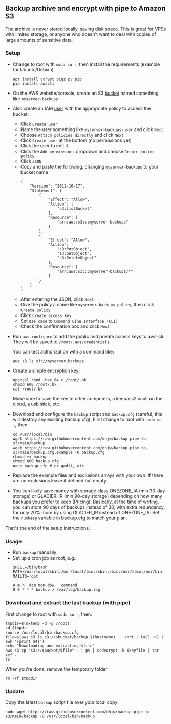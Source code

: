 ## Backup archive and encrypt with pipe to Amazon S3
The archive is never stored locally, saving disk space. This is great for VPSs with limited storage, or anyone who doesn't want to deal with copies of large amounts of sensitive data.

### Setup
- Change to root with `sudo su -`, then install the requirements (example for Ubuntu/Debian)
	```
	apt install ccrypt pigz pv pip
	pip install awscli
	```
- On the AWS website/console, create an S3 [bucket](https://console.aws.amazon.com/s3/buckets/) named something like `myserver-backups`
- Also create an IAM [user](https://console.aws.amazon.com/iam/home#/users) with the appropriate policy to access the bucket:
  - Click `Create user`
  - Name the user something like `myserver-backups-user` and click `Next`
  - Choose `Attach policies directly` and click `Next`
  - Click `Create user` at the bottom (no permissions yet)
  - Click the user to edit it
  - Click the `Add permissions` dropdown and choose `Create inline policy`
  - Click `JSON`
  - Copy and paste the following, changing `myserver-backups` to your bucket name
	```
	{
		"Version": "2012-10-17",
		"Statement": [
			{
				"Effect": "Allow",
				"Action": [
					"s3:ListBucket"
				],
				"Resource": [
					"arn:aws:s3:::myserver-backups"
				]
			},
			{
				"Effect": "Allow",
				"Action": [
					"s3:PutObject",
					"s3:GetObject",
					"s3:DeleteObject"
				],
				"Resource": [
					"arn:aws:s3:::myserver-backups/*"
				]
			}
		]
	}
	```
  - After entering the JSON, click `Next`
  - Give the policy a name like `myserver-backups-policy`, then click `Create policy`
  - Click `Create access key`
  - Set `Use case` to `Command Line Interface (CLI)`
  - Check the confirmation box and click `Next`
 
- Run `aws configure` to add the public and private access keys to aws-cli. They will be saved to `/root/.aws/credentials`. 
  
  You can test authorization with a command like:
	```
	aws s3 ls s3://myserver-backups
	```
- Create a simple encryption key:
	```
	openssl rand -hex 64 > /root/.bk
	chmod 600 /root/.bk
	cat /root/.bk
	```
	Make sure to save the key to other computers, a keepass2 vault on the cloud, a usb stick, etc.

- Download and configure the `backup` script and `backup.cfg` (careful, this will destroy any existing backup.cfg). First change to root with `sudo su -`, then:
	```
	cd /usr/local/bin
	wget https://raw.githubusercontent.com/dhjw/backup-pipe-to-s3/main/backup
	wget https://raw.githubusercontent.com/dhjw/backup-pipe-to-s3/main/backup.cfg.example -O backup.cfg
	chmod +x backup
	chmod 600 backup.cfg
	nano backup.cfg # or gedit, etc.	
	```
- Replace the example files and exclusions arrays with your own. If there are no exclusions leave it defined but empty.
- You can likely save money with storage class ONEZONE_IA (min 30-day storage) or GLACIER_IR (min 90-day storage) depending on how many backups you prefer to keep ([Pricing](https://aws.amazon.com/s3/pricing/)). Basically, at the time of writing, you can store 90 days of backups instead of 30, with extra redundancy, for only 20% more by using GLACIER_IR instead of ONEZONE_IA. Set the `numkeep` variable in backup.cfg to match your plan.

That's the end of the setup instructions.

### Usage
- Run `backup` manually
- Set up a cron job as root, e.g.:
	```
	SHELL=/bin/bash
	PATH=/usr/local/sbin:/usr/local/bin:/sbin:/bin:/usr/sbin:/usr/bin
	MAILTO=root

	# m h  dom mon dow   command
	0 0 * * * backup > /var/log/backup.log
	```

### Download and extract the last backup (with pipe)
First change to root with `sudo su -`, then:

```
tmpdir=$(mktemp -d -p /root)
cd $tmpdir
source /usr/local/bin/backup.cfg
file=$(aws s3 ls s3://$bucket/backup_$(hostname)_ | sort | tail -n1 | awk '{print $4}')
echo "Downloading and extracting $file"
aws s3 cp "s3://$bucket/$file" - | pv | ccdecrypt -k $keyfile | tar xzf -
ls
```
When you're done, remove the temporary folder
```
rm -rf $tmpdir
```

### Update
Copy the latest `backup` script file over your local copy:
```
sudo wget https://raw.githubusercontent.com/dhjw/backup-pipe-to-s3/main/backup -O /usr/local/bin/backup
```